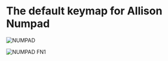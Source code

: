 # The default keymap for Allison Numpad

![NUMPAD](https://i.imgur.com/1n2pl5p.png)

![NUMPAD FN1](https://i.imgur.com/1n2pl5p.png)